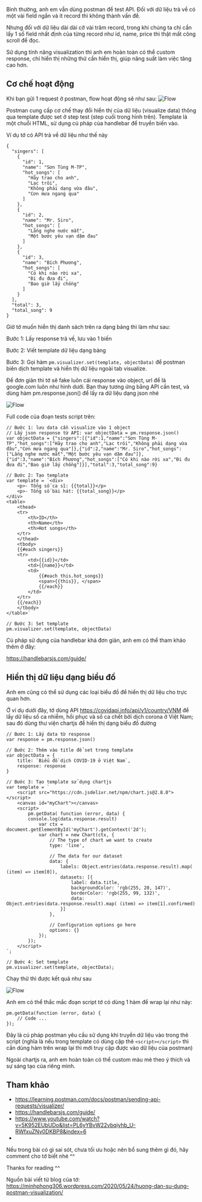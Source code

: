 Bình thường, anh em vẫn dùng postman để test API.
Đối với dữ liệu trả về có một vài field ngắn và ít record thì không thành vấn đề.

Nhưng đối với dữ liệu dài dài cỡ vài trăm record, trong khi chúng ta chỉ cần lấy 1 số field nhất định của từng record như id, name, price thì thật mất công scroll để đọc.

Sử dụng tính năng visualization thì anh em hoàn toàn có thể custom response, chỉ hiển thị những thứ cần hiển thị, giúp năng suất làm việc tăng cao hơn.

## Cơ chế hoạt động

Khi bạn gửi 1 request ở postman, flow hoạt động sẽ như sau:
![Flow](https://minhphong306.files.wordpress.com/2020/05/selection_019.jpg)

Postman cung cấp cơ chế thay đổi hiển thị của dữ liệu (visualize data) thông qua template được set ở step test (step cuối trong hình trên).
Template là một chuỗi HTML, sử dụng cú pháp của handlebar để truyền biến vào.

Ví dụ tớ có API trả về dữ liệu như thế này

```
{
  "singers": [
    {
      "id": 1,
      "name": "Sơn Tùng M-TP",
      "hot_songs": [
        "Hãy trao cho anh",
        "Lạc trôi",
        "Không phải dạng vừa đâu",
        "Cơn mưa ngang qua"
      ]
    },
    {
      "id": 2,
      "name": "Mr. Siro",
      "hot_songs": [
        "Lắng nghe nước mắt",
        "Một bước yêu vạn dặm đau"
      ]
    },
    {
      "id": 3,
      "name": "Bích Phương",
      "hot_songs": [
        "Có khi nào rời xa",
        "Đi đu đưa đi",
        "Bao giờ lấy chồng"
      ]
    }
  ],
  "total": 3,
  "total_song": 9
}
```

Giờ tớ muốn hiển thị danh sách trên ra dạng bảng thì làm như sau:

Bước 1: Lấy response trả về, lưu vào 1 biến

Bước 2: Viết template dữ liệu dạng bảng

Bước 3: Gọi hàm `pm.visualizer.set(template, objectData)` để postman biên dịch template và hiển thị dữ liệu ngoài tab visualize.

Để đơn giản thì tớ sẽ fake luôn cái response vào object, url để là google.com luôn như hình dưới. Bạn thay tương ứng bằng API cần test, và dùng hàm pm.response.json() để lấy ra dữ liệu dạng json nhé

![Flow](https://minhphong306.files.wordpress.com/2020/05/postman_visualization.jpg)

Full code của đoạn tests script trên:

```
// Bước 1: lưu data cần visualize vào 1 object
// Lấy json response từ API: var objectData = pm.response.json()
var objectData = {"singers":[{"id":1,"name":"Sơn Tùng M-TP","hot_songs":["Hãy trao cho anh","Lạc trôi","Không phải dạng vừa đâu","Cơn mưa ngang qua"]},{"id":2,"name":"Mr. Siro","hot_songs":["Lắng nghe nước mắt","Một bước yêu vạn dặm đau"]},{"id":3,"name":"Bích Phương","hot_songs":["Có khi nào rời xa","Đi đu đưa đi","Bao giờ lấy chồng"]}],"total":3,"total_song":9}

// Bước 2: Tạo template
var template = `<div>
    <p>- Tổng số ca sĩ: {{total}}</p>
    <p>- Tổng số bài hát: {{total_song}}</p>
</div>
<table>
    <thead>
    <tr>
        <th>ID</th>
        <th>Name</th>
        <th>Hot songs</th>
    </tr>
    </thead>
    <tbody>
    {{#each singers}}
    <tr>
        <td>{{id}}</td>
        <td>{{name}}</td>
        <td>
            {{#each this.hot_songs}}
            <span>{{this}}, </span>
            {{/each}}
        </td>
    </tr>
    {{/each}}
    </tbody>
</table>`

// Bước 3: Set template
pm.visualizer.set(template, objectData)
```

Cú pháp sử dụng của handlebar khá đơn giản, anh em có thể tham khảo thêm ở đây:

https://handlebarsjs.com/guide/

## Hiển thị dữ liệu dạng biểu đồ
Anh em cũng có thể sử dụng các loại biểu đồ để hiển thị dữ liệu cho trực quan hơn.

Ở ví dụ dưới đây, tớ dùng API https://covidapi.info/api/v1/country/VNM để lấy dữ liệu số ca nhiễm, hồi phục và số ca chết bởi dịch corona ở Việt Nam; sau đó dùng thư viện chartjs để hiển thị dạng biểu đồ đường

```
// Bước 1: Lấy data từ response
var response = pm.response.json()

// Bước 2: Thêm vào title để set trong template
var objectData = {
    title: `Biểu đồ dịch COVID-19 ở Việt Nam`,
    response: response
}

// Bước 3: Tạo template sử dụng chartjs
var template = `
    <script src="https://cdn.jsdelivr.net/npm/chart.js@2.8.0"></script>
    <canvas id="myChart"></canvas>
    <script>
        pm.getData( function (error, data) {
        console.log(data.response.result)
            var ctx = document.getElementById('myChart').getContext('2d');
            var chart = new Chart(ctx, {
                // The type of chart we want to create
                type: 'line',
            
                // The data for our dataset
                data: {
                    labels: Object.entries(data.response.result).map( (item) => item[0]),
                    datasets: [{
                        label: data.title,
                        backgroundColor: 'rgb(255, 20, 147)',
                        borderColor: 'rgb(255, 99, 132)',
                        data: Object.entries(data.response.result).map( (item) => item[1].confirmed)
                    }]
                },
            
                // Configuration options go here
                options: {}
            });
        });
    </script>
`;

// Bước 4: Set template
pm.visualizer.set(template, objectData);
```

Chạy thử thì được kết quả như sau

![Flow](https://minhphong306.files.wordpress.com/2020/05/postman_visualize_using_chartjs.jpg)

Anh em có thể thắc mắc đoạn script tớ có dùng 1 hàm để wrap lại như này:

```
pm.getData(function (error, data) {
    // Code ...
});
```

Đây là cú pháp postman yêu cầu sử dụng khi truyền dữ liệu vào trong thẻ script (nghĩa là nếu trong template có dùng cặp thẻ `<script></script>` thì cần dùng hàm trên wrap lại thì mới truy cập được vào dữ liệu của postman)

Ngoài chartjs ra, anh em hoàn toàn có thể custom màu mè theo ý thích và sự sáng tạo của riêng mình.

## Tham khảo
- https://learning.postman.com/docs/postman/sending-api-requests/visualizer/
- https://handlebarsjs.com/guide/
- https://www.youtube.com/watch?v=5K952EUbUDo&list=PL6yYBvW22vbqiyhb_U-RWfxuZNv0DKBP8&index=6
- 

Nếu trong bài có gì sai sót, chưa tối ưu hoặc nên bổ sung thêm gì đó, hãy comment cho tớ biết nhé ^^

Thanks for reading ^^

Nguồn bài viết từ blog của tớ: https://minhphong306.wordpress.com/2020/05/24/huong-dan-su-dung-postman-visualization/